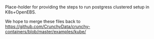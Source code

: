 Place-holder for providing the steps to run postgress clustered setup in K8s+OpenEBS. 

We hope to merge these files back to https://github.com/CrunchyData/crunchy-containers/blob/master/examples/kube/
